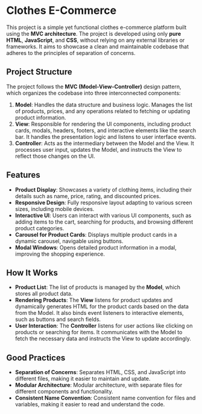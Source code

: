 # Clothes E-Commerce

This project is a simple yet functional clothes e-commerce platform built using the **MVC architecture**. The project is developed using only **pure HTML**, **JavaScript**, and **CSS**, without relying on any external libraries or frameworks. It aims to showcase a clean and maintainable codebase that adheres to the principles of separation of concerns.

## Project Structure

The project follows the **MVC (Model-View-Controller)** design pattern, which organizes the codebase into three interconnected components:

1. **Model**: Handles the data structure and business logic. Manages the list of products, prices, and any operations related to fetching or updating product information.
2. **View**: Responsible for rendering the UI components, including product cards, modals, headers, footers, and interactive elements like the search bar. It handles the presentation logic and listens to user interface events.
3. **Controller**: Acts as the intermediary between the Model and the View. It processes user input, updates the Model, and instructs the View to reflect those changes on the UI.

## Features

- **Product Display**: Showcases a variety of clothing items, including their details such as name, price, rating, and discounted prices.
- **Responsive Design**: Fully responsive layout adapting to various screen sizes, including mobile devices.
- **Interactive UI**: Users can interact with various UI components, such as adding items to the cart, searching for products, and browsing different product categories.
- **Carousel for Product Cards**: Displays multiple product cards in a dynamic carousel, navigable using buttons.
- **Modal Windows**: Opens detailed product information in a modal, improving the shopping experience.

## How It Works

- **Product List**: The list of products is managed by the **Model**, which stores all product data.
- **Rendering Products**: The **View** listens for product updates and dynamically generates HTML for the product cards based on the data from the Model. It also binds event listeners to interactive elements, such as buttons and search fields.
- **User Interaction**: The **Controller** listens for user actions like clicking on products or searching for items. It communicates with the Model to fetch the necessary data and instructs the View to update accordingly.

## Good Practices

- **Separation of Concerns**: Separates HTML, CSS, and JavaScript into different files, making it easier to maintain and update.
- **Modular Architecture**: Modular architecture, with separate files for different components and functionality.
- **Consistent Name Convention**: Consistent name convention for files and variables, making it easier to read and understand the code.
